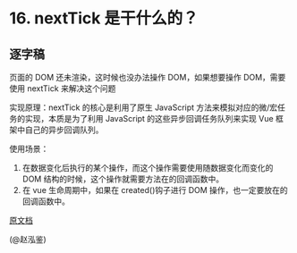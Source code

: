# 16. nextTick 是干什么的？

## 逐字稿

页面的 DOM 还未渲染，这时候也没办法操作 DOM，如果想要操作 DOM，需要使用 nextTick 来解决这个问题

实现原理：nextTick 的核心是利用了原生 JavaScript 方法来模拟对应的微/宏任务的实现，本质是为了利用 JavaScript 的这些异步回调任务队列来实现 Vue 框架中自己的异步回调队列。

使用场景：

1. 在数据变化后执行的某个操作，而这个操作需要使用随数据变化而变化的 DOM 结构的时候，这个操作就需要方法在的回调函数中。
2. 在 vue 生命周期中，如果在 created()钩子进行 DOM 操作，也一定要放在的回调函数中。

[原文档](http://fanyouf.gitee.io/interview/vue/05.html)

(@赵泓鉴)
